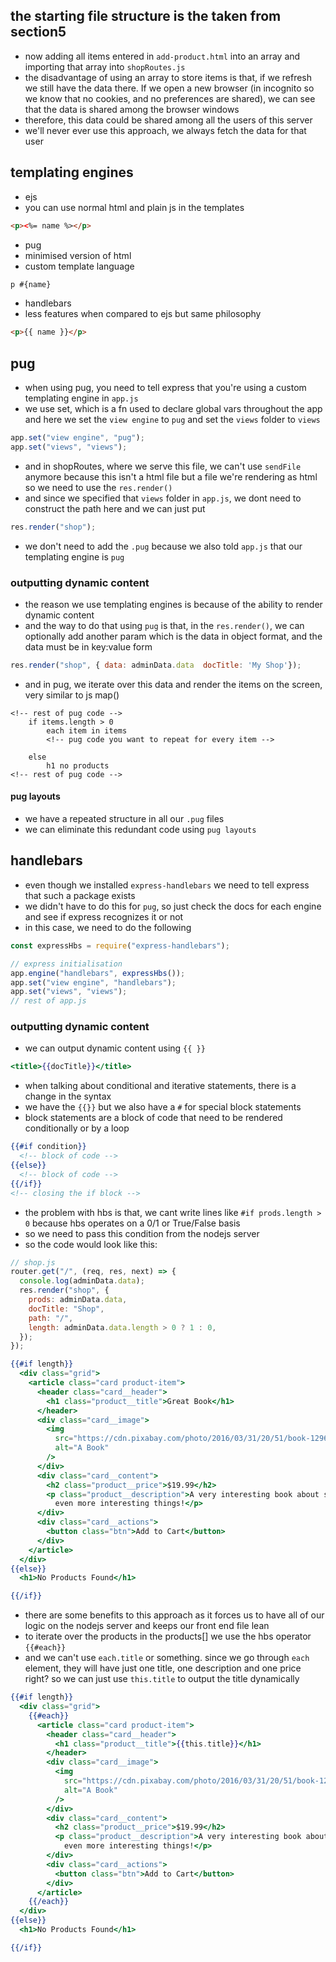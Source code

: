 ## the starting file structure is the taken from section5

- now adding all items entered in `add-product.html` into an array and importing that array into `shopRoutes.js`
- the disadvantage of using an array to store items is that, if we refresh we still have the data there. If we open a new browser (in incognito so we know that no cookies, and no preferences are shared), we can see that the data is shared among the browser windows
- therefore, this data could be shared among all the users of this server
- we'll never ever use this approach, we always fetch the data for that user

## templating engines

- ejs
- you can use normal html and plain js in the templates

```html
<p><%= name %></p>
```

- pug
- minimised version of html
- custom template language

```html
p #{name}
```

- handlebars
- less features when compared to ejs but same philosophy

```html
<p>{{ name }}</p>
```

## pug

- when using pug, you need to tell express that you're using a custom templating engine in `app.js`
- we use set, which is a fn used to declare global vars throughout the app and here we set the `view engine` to `pug` and set the `views` folder to `views`

```js
app.set("view engine", "pug");
app.set("views", "views");
```

- and in shopRoutes, where we serve this file, we can't use `sendFile` anymore because this isn't a html file but a file we're rendering as html so we need to use the `res.render()`
- and since we specified that `views` folder in `app.js`, we dont need to construct the path here and we can just put

```js
res.render("shop");
```

- we don't need to add the `.pug` because we also told `app.js` that our templating engine is `pug`

### outputting dynamic content

- the reason we use templating engines is because of the ability to render dynamic content
- and the way to do that using `pug` is that, in the `res.render()`, we can optionally add another param which is the data in object format, and the data must be in key:value form

```js
res.render("shop", { data: adminData.data  docTitle: 'My Shop'});
```

- and in pug, we iterate over this data and render the items on the screen, very similar to js map()

```pug
<!-- rest of pug code -->
    if items.length > 0
        each item in items
        <!-- pug code you want to repeat for every item -->

    else
        h1 no products
<!-- rest of pug code -->
```

#### pug layouts

- we have a repeated structure in all our `.pug` files
- we can eliminate this redundant code using `pug layouts`

## handlebars

- even though we installed `express-handlebars` we need to tell express that such a package exists
- we didn't have to do this for `pug`, so just check the docs for each engine and see if express recognizes it or not
- in this case, we need to do the following

```js
const expressHbs = require("express-handlebars");

// express initialisation
app.engine("handlebars", expressHbs());
app.set("view engine", "handlebars");
app.set("views", "views");
// rest of app.js
```

### outputting dynamic content

- we can output dynamic content using `{{ }}`

```hbs
<title>{{docTitle}}</title>
```

- when talking about conditional and iterative statements, there is a change in the syntax
- we have the `{{}}` but we also have a `#` for special block statements
- block statements are a block of code that need to be rendered conditionally or by a loop

```hbs
{{#if condition}}
  <!-- block of code -->
{{else}}
  <!-- block of code -->
{{/if}}
<!-- closing the if block -->
```

- the problem with hbs is that, we cant write lines like `#if prods.length > 0` because hbs operates on a 0/1 or True/False basis
- so we need to pass this condition from the nodejs server
- so the code would look like this:

```js
// shop.js
router.get("/", (req, res, next) => {
  console.log(adminData.data);
  res.render("shop", {
    prods: adminData.data,
    docTitle: "Shop",
    path: "/",
    length: adminData.data.length > 0 ? 1 : 0,
  });
});
```

```hbs
{{#if length}}
  <div class="grid">
    <article class="card product-item">
      <header class="card__header">
        <h1 class="product__title">Great Book</h1>
      </header>
      <div class="card__image">
        <img
          src="https://cdn.pixabay.com/photo/2016/03/31/20/51/book-1296045_960_720.png"
          alt="A Book"
        />
      </div>
      <div class="card__content">
        <h2 class="product__price">$19.99</h2>
        <p class="product__description">A very interesting book about so many
          even more interesting things!</p>
      </div>
      <div class="card__actions">
        <button class="btn">Add to Cart</button>
      </div>
    </article>
  </div>
{{else}}
  <h1>No Products Found</h1>

{{/if}}
```

- there are some benefits to this approach as it forces us to have all of our logic on the nodejs server and keeps our front end file lean
- to iterate over the products in the products[] we use the hbs operator `{{#each}}`
- and we can't use `each.title` or something. since we go through `each` element, they will have just one title, one description and one price right? so we can just use `this.title` to output the title dynamically

```hbs
{{#if length}}
  <div class="grid">
    {{#each}}
      <article class="card product-item">
        <header class="card__header">
          <h1 class="product__title">{{this.title}}</h1>
        </header>
        <div class="card__image">
          <img
            src="https://cdn.pixabay.com/photo/2016/03/31/20/51/book-1296045_960_720.png"
            alt="A Book"
          />
        </div>
        <div class="card__content">
          <h2 class="product__price">$19.99</h2>
          <p class="product__description">A very interesting book about so many
            even more interesting things!</p>
        </div>
        <div class="card__actions">
          <button class="btn">Add to Cart</button>
        </div>
      </article>
    {{/each}}
  </div>
{{else}}
  <h1>No Products Found</h1>

{{/if}}
```
